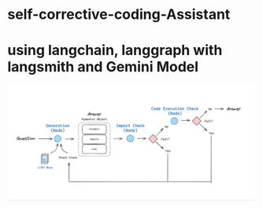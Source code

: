 # self-corrective-coding-Assistant

# using langchain, langgraph with langsmith  and Gemini Model

![alt text](image.png)


 
